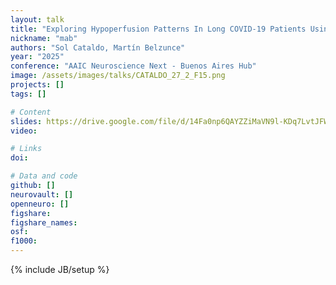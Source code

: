 ```yaml
---
layout: talk
title: "Exploring Hypoperfusion Patterns In Long COVID-19 Patients Using Arterial Spin Labeling"
nickname: "mab"
authors: "Sol Cataldo, Martín Belzunce"
year: "2025"
conference: "AAIC Neuroscience Next - Buenos Aires Hub"
image: /assets/images/talks/CATALDO_27_2_F15.png
projects: []
tags: []

# Content
slides: https://drive.google.com/file/d/14Fa0np6QAYZZiMaVN9l-KDq7LvtJFWyS/view?usp=sharing
video:

# Links
doi:

# Data and code
github: []
neurovault: []
openneuro: []
figshare:
figshare_names:
osf:
f1000:
---
```

{% include JB/setup %}
